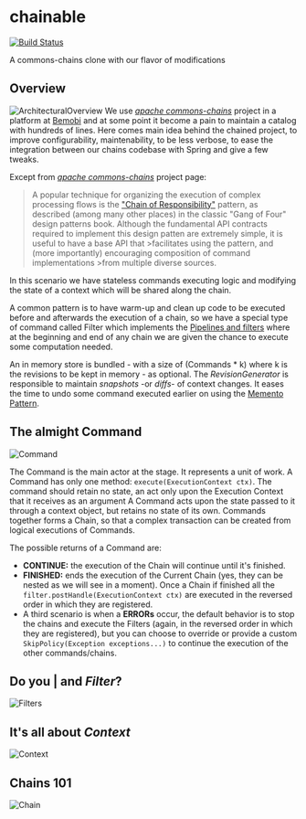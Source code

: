 # chainable
[![Build Status](https://travis-ci.org/bemobi/chainable.svg?branch=master)](https://travis-ci.org/bemobi/chainable)

A commons-chains clone with our flavor of modifications 

## Overview
![ArchitecturalOverview](http://i.imgur.com/mWnohTV.png)
We use [_apache commons-chains_](http://commons.apache.org/proper/commons-chain/) project in a platform at [Bemobi](http://code.bemobi.com.br/blog/) and at some point it become a pain to maintain a catalog with hundreds of lines. Here comes main idea behind the chained project, to improve configurability, maintenability, to be less verbose, to ease the integration between our chains codebase with Spring and give a few tweaks.

Except from [_apache commons-chains_](http://commons.apache.org/proper/commons-chain/) project page:
>A popular technique for organizing the execution of complex processing flows is the ["Chain of Responsibility"](http://en.wikipedia.org/wiki/Chain_of_responsibility) pattern, as described (among many 
>other places) in the classic "Gang of Four" design patterns book. Although the fundamental API contracts
>required to implement this design patten are extremely simple, it is useful to have a base API that >facilitates using the pattern, and (more importantly) encouraging composition of command implementations >from multiple diverse sources.

In this scenario we have stateless commands executing logic and modifying the state of a context which will be shared along the chain. 

A common pattern is to have warm-up and clean up code to be executed before and afterwards the execution of a chain, so we have a special type of command called Filter which implements the [Pipelines and filters](http://webcem01.cem.itesm.mx:8005/apps/s200911/tc3003/notes_pipes_and_filters/) where at the beginning and end of any chain we are given the chance to execute some computation needed.

An in memory store is bundled - with a size of (Commands * k) where k is the revisions to be kept in memory  - as optional. The _RevisionGenerator_ is responsible to maintain _snapshots_ -or _diffs_- of context changes. It eases the time to undo some command executed earlier on using the [Memento Pattern](http://en.wikipedia.org/wiki/Memento_pattern).

## The almight Command
![Command](http://i.imgur.com/jfB7SGZ.png)

The Command is the main actor at the stage. It represents a unit of work. A Command has only one method: ```execute(ExecutionContext ctx)```. The command should retain no state, an act only upon the Execution Context that it receives as an argument A Command acts upon the state passed to it through a context object, but retains no state of its own. Commands together forms a Chain, so that a complex transaction can be created from logical executions of Commands. 

The possible returns of a Command are: 
* **CONTINUE:** the execution of the Chain will continue until it's finished. 
* **FINISHED:** ends the execution of the Current Chain (yes, they can be nested as we will see in a moment). Once a Chain if finished all the ```filter.postHandle(ExecutionContext ctx)``` are executed in the reversed order in which they are registered.
* A third scenario is when a **ERRORs** occur, the default behavior is to stop the chains and execute the Filters (again, in the reversed order in which they are registered), but you can choose to override or provide a custom ```SkipPolicy(Exception exceptions...)``` to continue the execution of the other commands/chains.


## Do you | and _Filter_?
![Filters](http://i.imgur.com/2Otvfng.png)

## It's all about _Context_
![Context](http://i.imgur.com/AQ5jZ2w.png)

## Chains 101
![Chain](http://i.imgur.com/M96Dq9M.png)
